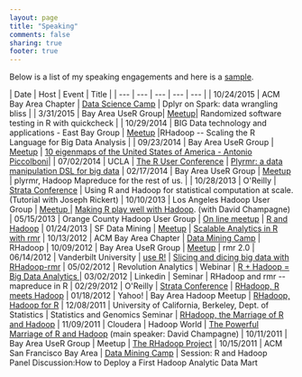 ```yaml
---
layout: page
title: "Speaking"
comments: false
sharing: true
footer: true
---
```


Below is a list of my speaking engagements and here is a <a href="http://www.youtube.com/watch?v=DW8ISErV_4s">sample</a>.

<!-- | __Upcoming__ | | | |
| __Past__ | | | | -->


| Date | Host | Event | Title |
| --- | --- | --- | --- | --- |
| 10/24/2015 | ACM Bay Area Chapter | [Data Science Camp](http://sfbayacm.org/event/silicon-valley-data-science-camp-2015) | Dplyr on Spark: data wrangling bliss |
| 3/31/2015 | Bay Area UseR Group| [Meetup](http://www.meetup.com/R-Users/events/219136661/)| Randomized software testing in R with quickcheck |
| 10/29/2014 | BIG Data technology and applications - East Bay Group | [Meetup](http://www.meetup.com/Analyzing-and-processing-BIG-Data/events/202353642/) |RHadoop -- Scaling the R Language for Big Data Analysis |
| 09/23/2014 | Bay Area UseR Group | [Meetup](http://www.meetup.com/R-Users/events/202169752/) | [10 eigenmaps of the United States of America - Antonio Piccolboni](http://piccolboni.info/2014/08/10-eigenmaps-of-the-united-states-of-america.html)|
| 07/02/2014 |  UCLA | [The R User Conference](http://user2014.stat.ucla.edu/)  | [Plyrmr: a data manipulation DSL for big data](http://user2014.stat.ucla.edu/abstracts/talks/103_Piccolboni.pdf)
| 02/17/2014 | Bay Area UseR Group | <a href="http://www.meetup.com/R-Users/events/165628062/">Meetup</a> | plyrmr, Hadoop Mapreduce for the rest of us. |
| 10/28/2013 | O'Reilly | <a href="http://strataconf.com/stratany2013/public/schedule/detail/30632">Strata Conference</a> | Using R and Hadoop for statistical computation at scale. (Tutorial with Joseph Rickert)
| 10/10/2013 | Los Angeles Hadoop User Group | <a href="http://www.meetup.com/LA-HUG/events/140572752/"> Meetup </a> | <a href=http://www.ustream.tv/recorded/39729279>Making R play well with Hadoop</a>. (with David Champagne)
| 05/15/2013 | Orange County Hadoop User Group | <a href="http://www.meetup.com/OC-HUG/events/113336802/">On line meetup</a> | <a href="https://www.youtube.com/watch?v=wxLo5q1Wu9M"> R and Hadoop</a>
| 01/24/2013 | SF Data Mining | <a href="http://www.meetup.com/Data-Mining/events/95404242/">Meetup</a> | [Scalable Analytics in R with rmr](https://www.youtube.com/watch?v=KdL80919pKg)
| 10/13/2012 | ACM Bay Area Chapter | <a href="http://www.sfbayacm.org/proposed-sessions-data-mining-camp-%E2%80%93-october-2012">Data Mining Camp</a> | RHadoop
| 10/09/2012 | Bay Area UseR Group | <a href="http://www.meetup.com/R-Users/events/76630392/">Meetup</a> | rmr 2.0
| 06/14/2012 | Vanderbilt University | <a href="http://biostat.mc.vanderbilt.edu/wiki/Main/UseR-2012">use R!</a> | <a href="http://biostat.mc.vanderbilt.edu/wiki/pub/Main/UseR-2012/125-Piccolboni.pdf">Slicing and dicing big data with RHadoop-rmr</a>
| 05/02/2012 | Revolution Analytics | Webinar | <a href="http://www.revolutionanalytics.com/news-events/free-webinars/2012/r-and-hadoop-equals-big-data-analytics/">R + Hadoop = Big Data Analytics </a>
| 03/02/2012 | Linkedin | Seminar | RHadoop and rmr -- mapreduce in R
| 02/29/2012 | O'Reilly | <a href="http://strataconf.com/strata2012/">Strata Conference</a> | <a href="https://conferences.oreilly.com/strata/strata2012/public/schedule/detail/22548">RHadoop, R meets Hadoop</a>
| 01/18/2012 | Yahoo! | Bay Area Hadoop Meetup | <a href="http://www.meetup.com/hadoop/events/37330242/">RHadoop, Hadoop for R</a>
| 12/08/2011 | University of California, Berkeley, Dept. of Statistics | Statistics and Genomics Seminar | <a href="http://events.berkeley.edu/index.php/calendar/sn/ccb.html?event_ID=49467&amp;date=2011-12-08">RHadoop, the Marriage of R and Hadoop</a>
| 11/09/2011 | Cloudera | Hadoop World | <a href="http://www.hadoopworld.com/session/the-powerful-marriage-of-r-and-hadoop/">The Powerful Marriage of R and Hadoop</a> (main speaker: David Champagne)
| 10/11/2011 | Bay Area UseR Group | Meetup | <a href="http://www.meetup.com/R-Users/events/36145052/">The RHadoop Project</a>
| 10/15/2011 | ACM San Francisco Bay Area | <a href="http://sfbayacm.org/event/data-mining-camp-october-2011">Data Mining Camp</a> | Session: R and Hadoop<br> Panel Discussion:How to Deploy a First Hadoop Analytic Data Mart
